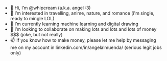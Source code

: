 - 👋 Hi, I’m @whipcream (a.k.a. angel :3)
- 👀 I’m interested in travelling, anime, nature, and romance (i'm single, ready to mingle LOL)
- 🌱 I’m currently learning machine learning and digital drawing
- 💞️ I’m looking to collaborate on making lots and lots and lots of money $$$ (joke, but not really)
- 📫 If you know how to make money, please let me help by messaging me on my account in linkedin.com/in/angelalmuenda/ (serious legit jobs only)

<!---
whipcream/whipcream is a ✨ special ✨ repository because its `README.md` (this file) appears on your GitHub profile.
You can click the Preview link to take a look at your changes.
--->

